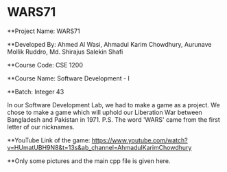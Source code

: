 # WARS71
**Project Name: WARS71

**Developed By: Ahmed Al Wasi, Ahmadul Karim Chowdhury, Aurunave Mollik Ruddro, Md. Shirajus Salekin Shafi

**Course Code: CSE 1200

**Course Name: Software Development - I

**Batch: Integer 43

In our Software Development Lab, we had to make a game as a project. We chose to make a game which will uphold our Liberation War between Bangladesh and Pakistan in 1971.
P.S. The word 'WARS' came from the first letter of our nicknames.

**YouTube Link of the game: https://www.youtube.com/watch?v=HUmatUBH9N8&t=13s&ab_channel=AhmadulKarimChowdhury

**Only some pictures and the main cpp file is given here.

